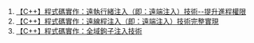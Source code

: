 1. [【C++】程式碼實作：遠執行緒注入（即：遠端注入）技術--提升進程權限](https://blog.csdn.net/kingkee/article/details/98954945)
2.  [【C++】程式碼實作：遠線程注入（即：遠端注入）技術完整實現](https://blog.csdn.net/kingkee/article/details/98945804)
3.  [【C++】程式碼實作：全域鉤子注入技術](https://blog.csdn.net/kingkee/article/details/97390029)